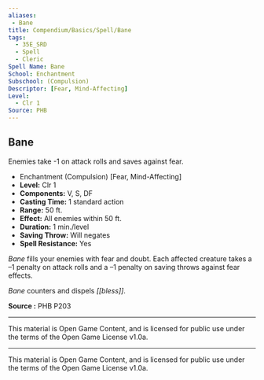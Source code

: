 ```yaml
---
aliases:
 - Bane
title: Compendium/Basics/Spell/Bane
tags: 
  - 35E_SRD
  - Spell
  - Cleric
Spell Name: Bane
School: Enchantment
Subschool: (Compulsion)
Descriptor: [Fear, Mind-Affecting]
Level:
  - Clr 1
Source: PHB
---
```


## Bane

Enemies take -1 on attack rolls and saves against fear.

*   Enchantment (Compulsion) [Fear, Mind-Affecting]
*   **Level:** Clr 1
*   **Components:** V, S, DF
*   **Casting Time:** 1 standard action
*   **Range:** 50 ft.
*   **Effect:** All enemies within 50 ft.
*   **Duration:** 1 min./level
*   **Saving Throw:** Will negates
*   **Spell Resistance:** Yes

*Bane* fills your enemies with fear and doubt. Each affected creature takes a –1 penalty on attack rolls and a –1 penalty on saving throws against fear effects.

*Bane* counters and dispels *[[bless]]*.

**Source :** PHB P203

---

This material is Open Game Content, and is licensed for public use under  
the terms of the Open Game License v1.0a.

---

This material is Open Game Content, and is licensed for public use under the terms of the Open Game License v1.0a.
